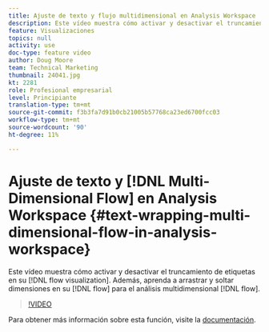 ```yaml
---
title: Ajuste de texto y flujo multidimensional en Analysis Workspace
description: Este vídeo muestra cómo activar y desactivar el truncamiento de etiquetas en la visualización de flujo. Además, aprenda a arrastrar y soltar dimensiones en el flujo para el análisis de flujo multidimensional.
feature: Visualizaciones
topics: null
activity: use
doc-type: feature video
author: Doug Moore
team: Technical Marketing
thumbnail: 24041.jpg
kt: 2281
role: Profesional empresarial
level: Principiante
translation-type: tm+mt
source-git-commit: f3b3fa7d91b0cb21005b57768ca23ed6700fcc03
workflow-type: tm+mt
source-wordcount: '90'
ht-degree: 11%

---
```



# Ajuste de texto y [!DNL Multi-Dimensional Flow] en Analysis Workspace {#text-wrapping-multi-dimensional-flow-in-analysis-workspace}

Este vídeo muestra cómo activar y desactivar el truncamiento de etiquetas en su [!DNL flow visualization]. Además, aprenda a arrastrar y soltar dimensiones en su [!DNL flow] para el análisis multidimensional [!DNL flow].

>[!VIDEO](https://video.tv.adobe.com/v/24041/?quality=12)

Para obtener más información sobre esta función, visite la [documentación](https://marketing.adobe.com/resources/help/es_ES/analytics/analysis-workspace/flow.html).
